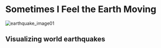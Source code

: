 # Sometimes I Feel the Earth Moving

![earthquake_image01](https://user-images.githubusercontent.com/46768393/63475191-e3803e00-c449-11e9-8b70-a85484a932f7.jpg)



## Visualizing world earthquakes
